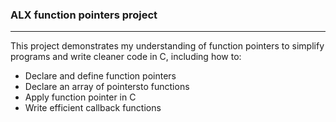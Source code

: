 ### ALX function pointers project
<hr>

This project demonstrates my understanding of function pointers to simplify programs and write cleaner code in C, including how to:
- Declare and define function pointers 
- Declare an array of pointersto functions
- Apply function pointer in C
- Write efficient callback functions
